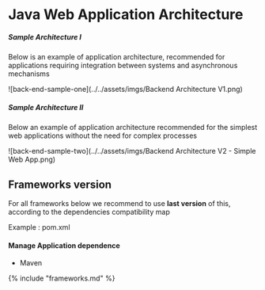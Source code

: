 # Java Web Application Architecture


##### Sample Architecture I
Below is an example of application architecture, recommended for applications requiring integration between systems and asynchronous mechanisms

![back-end-sample-one](../../assets/imgs/Backend Architecture V1.png)

##### Sample Architecture II
Below an example of application architecture recommended for the simplest web applications without the need for complex processes

![back-end-sample-two](../../assets/imgs/Backend Architecture V2 - Simple Web App.png)


## Frameworks version
For all frameworks below we recommend to use **last version** of this, according to the dependencies compatibility map

Example : pom.xml

#### Manage Application dependence
* Maven

{% include "frameworks.md" %}
